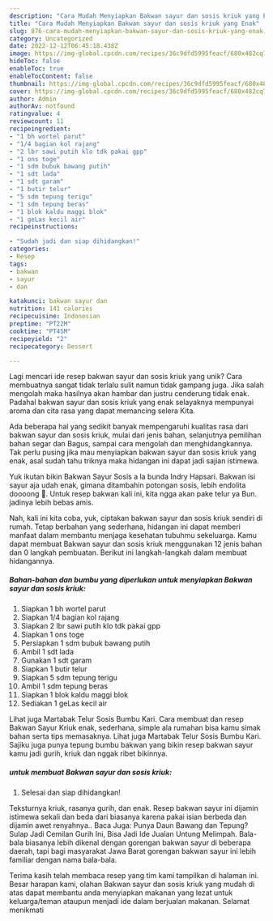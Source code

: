 ```yaml
---
description: "Cara Mudah Menyiapkan Bakwan sayur dan sosis kriuk yang Enak"
title: "Cara Mudah Menyiapkan Bakwan sayur dan sosis kriuk yang Enak"
slug: 876-cara-mudah-menyiapkan-bakwan-sayur-dan-sosis-kriuk-yang-enak
category: Uncategorized
date: 2022-12-12T06:45:18.438Z
image: https://img-global.cpcdn.com/recipes/36c9dfd5995feacf/680x482cq70/bakwan-sayur-dan-sosis-kriuk-foto-resep-utama.jpg
hideToc: false
enableToc: true
enableTocContent: false
thumbnail: https://img-global.cpcdn.com/recipes/36c9dfd5995feacf/680x482cq70/bakwan-sayur-dan-sosis-kriuk-foto-resep-utama.jpg
cover: https://img-global.cpcdn.com/recipes/36c9dfd5995feacf/680x482cq70/bakwan-sayur-dan-sosis-kriuk-foto-resep-utama.jpg
author: Admin
authorAv: notfound
ratingvalue: 4
reviewcount: 11
recipeingredient:
- "1 bh wortel parut"
- "1/4 bagian kol rajang"
- "2 lbr sawi putih klo tdk pakai gpp"
- "1 ons toge"
- "1 sdm bubuk bawang putih"
- "1 sdt lada"
- "1 sdt garam"
- "1 butir telur"
- "5 sdm tepung terigu"
- "1 sdm tepung beras"
- "1 blok kaldu maggi blok"
- "1 geLas kecil air"
recipeinstructions:

- "Sudah jadi dan siap dihidangkan!"
categories:
- Resep
tags:
- bakwan
- sayur
- dan

katakunci: bakwan sayur dan 
nutrition: 141 calories
recipecuisine: Indonesian
preptime: "PT22M"
cooktime: "PT45M"
recipeyield: "2"
recipecategory: Dessert

---
```





Lagi mencari ide resep bakwan sayur dan sosis kriuk yang unik? Cara membuatnya sangat tidak terlalu sulit namun tidak gampang juga. Jika salah mengolah maka hasilnya akan hambar dan justru cenderung tidak enak. Padahal bakwan sayur dan sosis kriuk yang enak selayaknya mempunyai aroma dan cita rasa yang dapat memancing selera Kita.





Ada beberapa hal yang sedikit banyak mempengaruhi kualitas rasa dari bakwan sayur dan sosis kriuk, mulai dari jenis bahan, selanjutnya pemilihan bahan segar dan Bagus, sampai cara mengolah dan menghidangkannya. Tak perlu pusing jika mau menyiapkan bakwan sayur dan sosis kriuk yang enak,      asal sudah tahu triknya maka hidangan ini dapat jadi sajian istimewa.














Yuk ikutan bikin Bakwan Sayur Sosis a la bunda Indry Hapsari. Bakwan isi sayur aja udah enak, gimana ditambahin potongan sosis, lebih endolita doooong 🤤. Untuk resep bakwan kali ini, kita ngga akan pake telur ya Bun. jadinya lebih bebas amis.






Nah, kali ini kita coba, yuk, ciptakan bakwan sayur dan sosis kriuk sendiri di rumah. Tetap berbahan yang sederhana, hidangan ini dapat memberi manfaat dalam membantu menjaga kesehatan tubuhmu sekeluarga. Kamu dapat membuat Bakwan sayur dan sosis kriuk menggunakan 12 jenis bahan dan 0 langkah pembuatan. Berikut ini langkah-langkah dalam membuat hidangannya.

<!--inarticleads1-->

##### Bahan-bahan dan bumbu yang diperlukan untuk menyiapkan Bakwan sayur dan sosis kriuk:

1. Siapkan 1 bh wortel parut
1. Siapkan 1/4 bagian kol rajang
1. Siapkan 2 lbr sawi putih klo tdk pakai gpp
1. Siapkan 1 ons toge
1. Persiapkan 1 sdm bubuk bawang putih
1. Ambil 1 sdt lada
1. Gunakan 1 sdt garam
1. Siapkan 1 butir telur
1. Siapkan 5 sdm tepung terigu
1. Ambil 1 sdm tepung beras
1. Siapkan 1 blok kaldu maggi blok
1. Sediakan 1 geLas kecil air


Lihat juga Martabak Telur Sosis Bumbu Kari. Cara membuat dan resep Bakwan Sayur Kriuk enak, sederhana, simple ala rumahan bisa kamu simak bahan serta tips memasaknya. Lihat juga Martabak Telur Sosis Bumbu Kari. Sajiku juga punya tepung bumbu bakwan yang bikin resep bakwan sayur kamu jadi gurih, kriuk dan nggak ribet bikinnya. 

<!--inarticleads2-->

#####  untuk membuat Bakwan sayur dan sosis kriuk:


1. Selesai dan siap dihidangkan!

Teksturnya kriuk, rasanya gurih, dan enak. Resep bakwan sayur ini dijamin istimewa sekali dan beda dari biasanya karena pakai isian berbeda dan dijamin awet renyahnya.. Baca Juga: Punya Daun Bawang dan Tepung? Sulap Jadi Cemilan Gurih Ini, Bisa Jadi Ide Jualan Untung Melimpah. Bala-bala biasanya lebih dikenal dengan gorengan bakwan sayur di beberapa daerah, tapi bagi masyarakat Jawa Barat gorengan bakwan sayur ini lebih familiar dengan nama bala-bala. 

Terima kasih telah membaca resep yang tim kami tampilkan di halaman ini. Besar harapan kami, olahan Bakwan sayur dan sosis kriuk yang mudah di atas dapat membantu anda menyiapkan makanan yang lezat untuk keluarga/teman ataupun menjadi ide dalam berjualan makanan. Selamat menikmati
